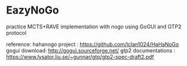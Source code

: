 # EazyNoGo

practice MCTS+RAVE implementation with nogo 
using GoGUI and GTP2 protocol

reference:
hahanogo project : https://github.com/lclan1024/HaHaNoGo
gogui download: http://gogui.sourceforge.net/
gtp2 documentations : https://www.lysator.liu.se/~gunnar/gtp/gtp2-spec-draft2.pdf
